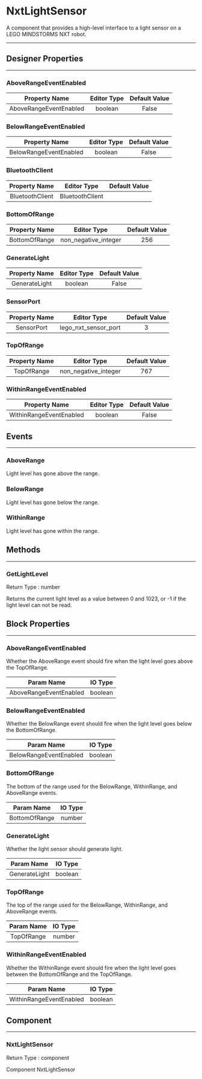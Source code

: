 <!--
  Copyright © 2013-2021 MIT, All rights reserved
  Released under the Apache License, Version 2.0
  http://www.apache.org/licenses/LICENSE-2.0
-->

# NxtLightSensor

A component that provides a high-level interface to a light sensor on a LEGO MINDSTORMS NXT robot.

---

## Designer Properties

---

### AboveRangeEventEnabled

|      Property Name     | Editor Type | Default Value |
| :--------------------: | :---------: | :-----------: |
| AboveRangeEventEnabled |   boolean   |     False     |

### BelowRangeEventEnabled

|      Property Name     | Editor Type | Default Value |
| :--------------------: | :---------: | :-----------: |
| BelowRangeEventEnabled |   boolean   |     False     |

### BluetoothClient

|  Property Name  |   Editor Type   | Default Value |
| :-------------: | :-------------: | :-----------: |
| BluetoothClient | BluetoothClient |               |

### BottomOfRange

| Property Name |      Editor Type     | Default Value |
| :-----------: | :------------------: | :-----------: |
| BottomOfRange | non_negative_integer |      256      |

### GenerateLight

| Property Name | Editor Type | Default Value |
| :-----------: | :---------: | :-----------: |
| GenerateLight |   boolean   |     False     |

### SensorPort

| Property Name |      Editor Type     | Default Value |
| :-----------: | :------------------: | :-----------: |
|   SensorPort  | lego_nxt_sensor_port |       3       |

### TopOfRange

| Property Name |      Editor Type     | Default Value |
| :-----------: | :------------------: | :-----------: |
|   TopOfRange  | non_negative_integer |      767      |

### WithinRangeEventEnabled

|      Property Name      | Editor Type | Default Value |
| :---------------------: | :---------: | :-----------: |
| WithinRangeEventEnabled |   boolean   |     False     |

## Events

---

### AboveRange

<div block-type = "component_event" component-selector = "NxtLightSensor" event-selector = "AboveRange" id = "nxtlightsensor-aboverange"></div>

Light level has gone above the range.

### BelowRange

<div block-type = "component_event" component-selector = "NxtLightSensor" event-selector = "BelowRange" id = "nxtlightsensor-belowrange"></div>

Light level has gone below the range.

### WithinRange

<div block-type = "component_event" component-selector = "NxtLightSensor" event-selector = "WithinRange" id = "nxtlightsensor-withinrange"></div>

Light level has gone within the range.

## Methods

---

### GetLightLevel

<div block-type = "component_method" component-selector = "NxtLightSensor" method-selector = "GetLightLevel" id = "nxtlightsensor-getlightlevel"></div>

Return Type : number

Returns the current light level as a value between 0 and 1023, or -1 if the light level can not be read.

## Block Properties

---

### AboveRangeEventEnabled

<div block-type = "component_set_get" component-selector = "NxtLightSensor" property-selector = "AboveRangeEventEnabled" property-type = "get" id = "get-nxtlightsensor-aboverangeeventenabled"></div>

<div block-type = "component_set_get" component-selector = "NxtLightSensor" property-selector = "AboveRangeEventEnabled" property-type = "set" id = "set-nxtlightsensor-aboverangeeventenabled"></div>

Whether the AboveRange event should fire when the light level goes above the TopOfRange.

|       Param Name       | IO Type |
| :--------------------: | :-----: |
| AboveRangeEventEnabled | boolean |

### BelowRangeEventEnabled

<div block-type = "component_set_get" component-selector = "NxtLightSensor" property-selector = "BelowRangeEventEnabled" property-type = "get" id = "get-nxtlightsensor-belowrangeeventenabled"></div>

<div block-type = "component_set_get" component-selector = "NxtLightSensor" property-selector = "BelowRangeEventEnabled" property-type = "set" id = "set-nxtlightsensor-belowrangeeventenabled"></div>

Whether the BelowRange event should fire when the light level goes below the BottomOfRange.

|       Param Name       | IO Type |
| :--------------------: | :-----: |
| BelowRangeEventEnabled | boolean |

### BottomOfRange

<div block-type = "component_set_get" component-selector = "NxtLightSensor" property-selector = "BottomOfRange" property-type = "get" id = "get-nxtlightsensor-bottomofrange"></div>

<div block-type = "component_set_get" component-selector = "NxtLightSensor" property-selector = "BottomOfRange" property-type = "set" id = "set-nxtlightsensor-bottomofrange"></div>

The bottom of the range used for the BelowRange, WithinRange, and AboveRange events.

|   Param Name  | IO Type |
| :-----------: | :-----: |
| BottomOfRange |  number |

### GenerateLight

<div block-type = "component_set_get" component-selector = "NxtLightSensor" property-selector = "GenerateLight" property-type = "get" id = "get-nxtlightsensor-generatelight"></div>

<div block-type = "component_set_get" component-selector = "NxtLightSensor" property-selector = "GenerateLight" property-type = "set" id = "set-nxtlightsensor-generatelight"></div>

Whether the light sensor should generate light.

|   Param Name  | IO Type |
| :-----------: | :-----: |
| GenerateLight | boolean |

### TopOfRange

<div block-type = "component_set_get" component-selector = "NxtLightSensor" property-selector = "TopOfRange" property-type = "get" id = "get-nxtlightsensor-topofrange"></div>

<div block-type = "component_set_get" component-selector = "NxtLightSensor" property-selector = "TopOfRange" property-type = "set" id = "set-nxtlightsensor-topofrange"></div>

The top of the range used for the BelowRange, WithinRange, and AboveRange events.

| Param Name | IO Type |
| :--------: | :-----: |
| TopOfRange |  number |

### WithinRangeEventEnabled

<div block-type = "component_set_get" component-selector = "NxtLightSensor" property-selector = "WithinRangeEventEnabled" property-type = "get" id = "get-nxtlightsensor-withinrangeeventenabled"></div>

<div block-type = "component_set_get" component-selector = "NxtLightSensor" property-selector = "WithinRangeEventEnabled" property-type = "set" id = "set-nxtlightsensor-withinrangeeventenabled"></div>

Whether the WithinRange event should fire when the light level goes between the BottomOfRange and the TopOfRange.

|        Param Name       | IO Type |
| :---------------------: | :-----: |
| WithinRangeEventEnabled | boolean |

## Component

---

### NxtLightSensor

<div block-type = "component_component_block" component-selector = "NxtLightSensor" id = "component-nxtlightsensor"></div>

Return Type : component

Component NxtLightSensor

